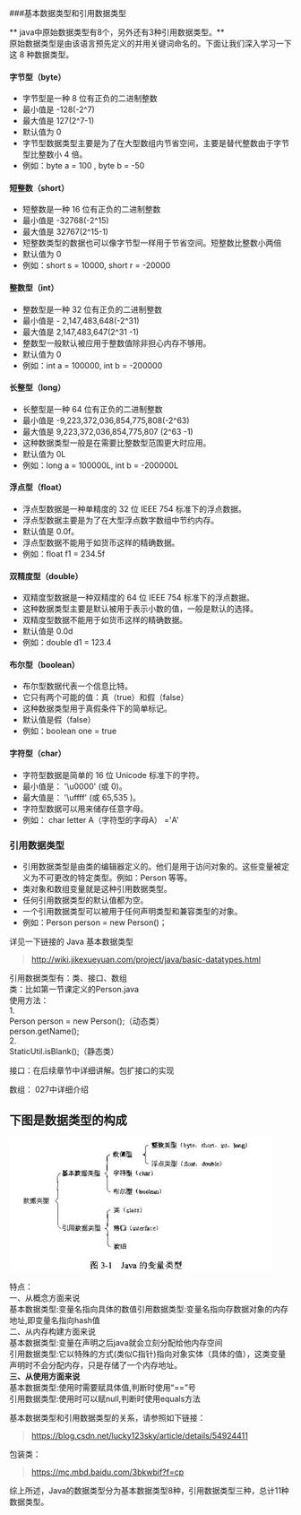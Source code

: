 ###基本数据类型和引用数据类型


 ** java中原始数据类型有8个，另外还有3种引用数据类型。**  
原始数据类型是由该语言预先定义的并用关键词命名的。下面让我们深入学习一下这 8 种数据类型。  
#### 字节型（byte）  
* 字节型是一种 8 位有正负的二进制整数  
* 最小值是 -128(-2^7)  
* 最大值是 127(2^7-1)  
* 默认值为 0  
* 字节型数据类型主要是为了在大型数组内节省空间，主要是替代整数由于字节型比整数小 4 倍。  
* 例如：byte a = 100 , byte b = -50  
#### 短整数（short）  
* 短整数是一种 16 位有正负的二进制整数  
* 最小值是 -32768(-2^15)  
* 最大值是 32767(2^15-1)  
* 短整数类型的数据也可以像字节型一样用于节省空间。短整数比整数小两倍  
* 默认值为 0  
* 例如：short s = 10000, short r = -20000  
#### 整数型（int）  
* 整数型是一种 32 位有正负的二进制整数  
* 最小值是 - 2,147,483,648(-2^31)  
* 最大值是 2,147,483,647(2^31 -1)  
* 整数型一般默认被应用于整数值除非担心内存不够用。  
* 默认值为 0  
* 例如：int a = 100000, int b = -200000  
#### 长整型（long）  
* 长整型是一种 64 位有正负的二进制整数  
* 最小值是 -9,223,372,036,854,775,808(-2^63)  
* 最大值是 9,223,372,036,854,775,807 (2^63 -1)  
* 这种数据类型一般是在需要比整数型范围更大时应用。  
* 默认值为 0L  
* 例如：long a = 100000L, int b = -200000L  
#### 浮点型（float）  
* 浮点型数据是一种单精度的 32 位 IEEE 754 标准下的浮点数据。  
* 浮点型数据主要是为了在大型浮点数字数组中节约内存。  
* 默认值是 0.0f。  
* 浮点型数据不能用于如货币这样的精确数据。  
* 例如：float f1 = 234.5f  
#### 双精度型（double）  
* 双精度型数据是一种双精度的 64 位 IEEE 754 标准下的浮点数据。  
* 这种数据类型主要是默认被用于表示小数的值，一般是默认的选择。  
* 双精度型数据不能用于如货币这样的精确数据。  
* 默认值是 0.0d  
* 例如：double d1 = 123.4  
#### 布尔型（boolean）  
* 布尔型数据代表一个信息比特。  
* 它只有两个可能的值：真（true）和假（false）  
* 这种数据类型用于真假条件下的简单标记。  
* 默认值是假（false）  
* 例如：boolean one = true  
#### 字符型（char）  
* 字符型数据是简单的 16 位 Unicode 标准下的字符。  
* 最小值是： '\u0000' (或 0)。  
* 最大值是： '\uffff' (或 65,535 )。  
* 字符型数据可以用来储存任意字母。  
* 例如： char letter A（字符型的字母A） ='A'  


### 引用数据类型  
* 引用数据类型是由类的编辑器定义的。他们是用于访问对象的。这些变量被定义为不可更改的特定类型。例如：Person 等等。  
* 类对象和数组变量就是这种引用数据类型。  
* 任何引用数据类型的默认值都为空。  
* 一个引用数据类型可以被用于任何声明类型和兼容类型的对象。  
* 例如：Person person = new Person()；  

详见一下链接的 Java 基本数据类型  

> http://wiki.jikexueyuan.com/project/java/basic-datatypes.html  

引用数据类型有：类、接口、数组  
类：比如第一节课定义的Person.java  
使用方法：  
1.  
Person person = new Person();（动态类）  
person.getName();  
2.  
StaticUtil.isBlank();（静态类）  
  
接口：在后续章节中详细讲解。包扩接口的实现  

数组：  027中详细介绍  

## 下图是数据类型的构成  
![](https://github.com/wangdl000/study/blob/master/01_Java%E5%85%A5%E9%96%80/resource_001/date_type.jpg)   

特点：  
一、从概念方面来说  
基本数据类型:变量名指向具体的数值引用数据类型:变量名指向存数据对象的内存地址,即变量名指向hash值  
二、从内存构建方面来说  
基本数据类型:变量在声明之后java就会立刻分配给他内存空间  
引用数据类型:它以特殊的方式(类似C指针)指向对象实体（具体的值），这类变量声明时不会分配内存，只是存储了一个内存地址。  
**三、从使用方面来说**  
基本数据类型:使用时需要赋具体值,判断时使用“==”号  
引用数据类型:使用时可以赋null,判断时使用equals方法  

基本数据类型和引用数据类型的关系，请参照如下链接：  
> https://blog.csdn.net/lucky123sky/article/details/54924411  

包装类：  
> https://mc.mbd.baidu.com/3bkwbif?f=cp  

综上所述，Java的数据类型分为基本数据类型8种，引用数据类型三种，总计11种数据类型。  





